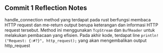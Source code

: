 ## Commit 1 Reflection Notes
handle_connection method yang terdapat pada rust berfungsi membaca HTTP request dan me-return output berupa keterangan dan informasi HTTP request tersebut. Method ini menggunakan 
```TcpStream``` dan ```BufReader``` untuk melakukan pembacaan yang efisien. Pada akhir kode, terdapat line ```println!("Request: {:#?}", http_request);``` yang akan mengembalikan output
http_request 

